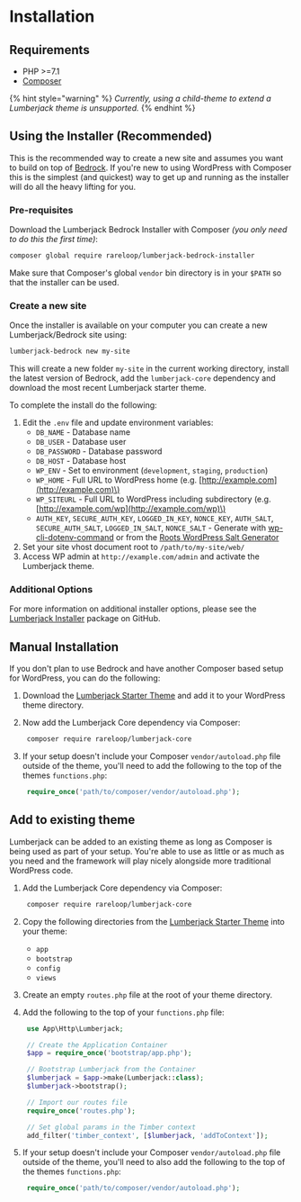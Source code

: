 # Installation

## Requirements

* PHP &gt;=7.1
* [Composer](https://getcomposer.org)

{% hint style="warning" %}
_Currently, using a child-theme to extend a Lumberjack theme is unsupported._
{% endhint %}

## Using the Installer \(Recommended\)

This is the recommended way to create a new site and assumes you want to build on top of [Bedrock](https://roots.io/bedrock). If you're new to using WordPress with Composer this is the simplest \(and quickest\) way to get up and running as the installer will do all the heavy lifting for you.

### Pre-requisites

Download the Lumberjack Bedrock Installer with Composer _\(you only need to do this the first time\)_:

```bash
composer global require rareloop/lumberjack-bedrock-installer
```

Make sure that Composer's global `vendor` bin directory is in your `$PATH` so that the installer can be used.

### Create a new site

Once the installer is available on your computer you can create a new Lumberjack/Bedrock site using:

```bash
lumberjack-bedrock new my-site
```

This will create a new folder `my-site` in the current working directory, install the latest version of Bedrock, add the `lumberjack-core` dependency and download the most recent Lumberjack starter theme.

To complete the install do the following:

1. Edit the `.env` file and update environment variables:
   * `DB_NAME` - Database name
   * `DB_USER` - Database user
   * `DB_PASSWORD` - Database password
   * `DB_HOST` - Database host
   * `WP_ENV` - Set to environment \(`development`, `staging`, `production`\)
   * `WP_HOME` - Full URL to WordPress home \(e.g. [http://example.com](http://example.com)\)
   * `WP_SITEURL` - Full URL to WordPress including subdirectory \(e.g. [http://example.com/wp](http://example.com/wp)\)
   * `AUTH_KEY`, `SECURE_AUTH_KEY`, `LOGGED_IN_KEY`, `NONCE_KEY`, `AUTH_SALT`, `SECURE_AUTH_SALT`, `LOGGED_IN_SALT`, `NONCE_SALT` - Generate with [wp-cli-dotenv-command](https://github.com/aaemnnosttv/wp-cli-dotenv-command) or from the [Roots WordPress Salt Generator](https://cdn.roots.io/salts.html)
2. Set your site vhost document root to `/path/to/my-site/web/`
3. Access WP admin at `http://example.com/admin` and activate the Lumberjack theme.

### Additional Options

For more information on additional installer options, please see the [Lumberjack Installer](https://github.com/Rareloop/lumberjack-bedrock-installer) package on GitHub.

## Manual Installation

If you don't plan to use Bedrock and have another Composer based setup for WordPress, you can do the following:

1. Download the [Lumberjack Starter Theme](https://github.com/Rareloop/lumberjack) and add it to your WordPress theme directory.
2. Now add the Lumberjack Core dependency via Composer:

   ```bash
    composer require rareloop/lumberjack-core
   ```

3. If your setup doesn't include your Composer `vendor/autoload.php` file outside of the theme, you'll need to add the following to the top of the themes `functions.php`:

   ```php
    require_once('path/to/composer/vendor/autoload.php');
   ```

## Add to existing theme

Lumberjack can be added to an existing theme as long as Composer is being used as part of your setup. You're able to use as little or as much as you need and the framework will play nicely alongside more traditional WordPress code.

1. Add the Lumberjack Core dependency via Composer:

   ```bash
    composer require rareloop/lumberjack-core
   ```

2. Copy the following directories from the [Lumberjack Starter Theme](https://github.com/Rareloop/lumberjack) into your theme:
   * `app`
   * `bootstrap`
   * `config`
   * `views`
3. Create an empty `routes.php` file at the root of your theme directory.
4. Add the following to the top of your `functions.php` file:

   ```php
    use App\Http\Lumberjack;

    // Create the Application Container
    $app = require_once('bootstrap/app.php');

    // Bootstrap Lumberjack from the Container
    $lumberjack = $app->make(Lumberjack::class);
    $lumberjack->bootstrap();

    // Import our routes file
    require_once('routes.php');

    // Set global params in the Timber context
    add_filter('timber_context', [$lumberjack, 'addToContext']);
   ```

5. If your setup doesn't include your Composer `vendor/autoload.php` file outside of the theme, you'll need to also add the following to the top of the themes `functions.php`:

   ```php
    require_once('path/to/composer/vendor/autoload.php');
   ```

